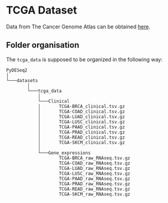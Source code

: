 # TCGA Dataset

Data from The Cancer Genome Atlas can be obtained [here](https://portal.gdc.cancer.gov/).

## Folder organisation

The `tcga_data` is supposed to be organized in the following way:

```
PyDESeq2
│
└───datasets
        │
        └───tcga_data   
            │
            └───Clinical
            │       TCGA-BRCA_clinical.tsv.gz
            │       TCGA-COAD_clinical.tsv.gz
            │       TCGA-LUAD_clinical.tsv.gz
            │       TCGA-LUSC_clinical.tsv.gz
            │       TCGA-PAAD_clinical.tsv.gz
            │       TCGA-PRAD_clinical.tsv.gz
            │       TCGA-READ_clinical.tsv.gz
            │       TCGA-SKCM_clinical.tsv.gz
            │   
            └───Gene_expressions
                    TCGA-BRCA_raw_RNAseq.tsv.gz
                    TCGA-COAD_raw_RNAseq.tsv.gz
                    TCGA-LUAD_raw_RNAseq.tsv.gz
                    TCGA-LUSC_raw_RNAseq.tsv.gz
                    TCGA-PAAD_raw_RNAseq.tsv.gz
                    TCGA-PRAD_raw_RNAseq.tsv.gz
                    TCGA-READ_raw_RNAseq.tsv.gz
                    TCGA-SKCM_raw_RNAseq.tsv.gz
```
